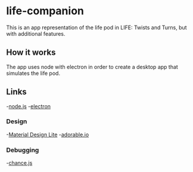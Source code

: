 # life-companion
This is an app representation of the life pod in LIFE: Twists and Turns, but with additional features.

## How it works
The app uses node with electron in order to create a desktop app that simulates the life pod.

## Links
-[node.js](https://nodejs.org/en/)
-[electron](http://electron.atom.io/)

### Design
-[Material Design Lite](https://getmdl.io/)
-[adorable.io](http://avatars.adorable.io/)

### Debugging
-[chance.js](http://chancejs.com/)
